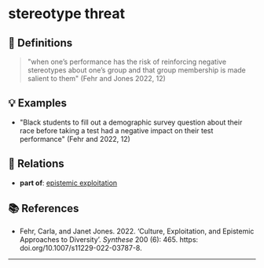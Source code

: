 # stereotype threat

## 📖 Definitions

> "when one’s performance has the risk of reinforcing negative stereotypes about one’s group and that group membership is made salient to them"  (Fehr and Jones 2022, 12)

## 💡 Examples

- "Black students to fill out a demographic survey question about their race before taking a test had a negative impact on their test performance" (Fehr and  2022, 12)

## 🔗 Relations

- **part of**: [epistemic exploitation](./epistemic-exploitation.md)

## 📚 References

- Fehr, Carla, and Janet  Jones. 2022. ‘Culture, Exploitation, and Epistemic Approaches to Diversity’. _Synthese_ 200 (6): 465. https: doi.org/10.1007/s11229-022-03787-8.

---

<script src="https://giscus.app/client.js"
                data-repo="natesheehan/conceptcartography"
                data-repo-id="R_kgDOPB5QiQ"
                data-category="General"
                data-category-id="DIC_kwDOPB5Qic4CsAxd"
                data-mapping="pathname"
                data-strict="0"
                data-reactions-enabled="1"
                data-emit-metadata="0"
                data-input-position="bottom"
                data-theme="catppuccin_mocha"
                data-lang="en"
                crossorigin="anonymous"
                async>
        </script>
        
